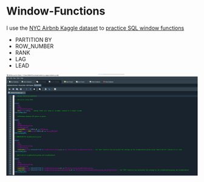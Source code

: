 # Window-Functions
I use the [NYC Airbnb Kaggle dataset](https://www.kaggle.com/datasets/dgomonov/new-york-city-airbnb-open-data) to [practice SQL window functions](https://github.com/Nikhil-Pickle/Window-Functions/blob/main/Window%20Functions.sql)

- PARTITION BY
- ROW_NUMBER
- RANK
- LAG
- LEAD

![enter image description here](https://github.com/Nikhil-Pickle/Window-Functions/blob/main/Screenshot%202023-07-31%20191720.png)
